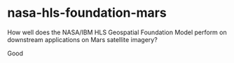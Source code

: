 # nasa-hls-foundation-mars
How well does the NASA/IBM HLS Geospatial Foundation Model perform on downstream applications on Mars satellite imagery?

Good
